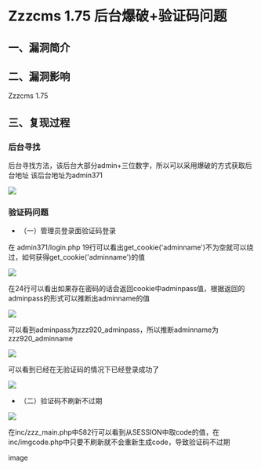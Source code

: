 Zzzcms 1.75 后台爆破+验证码问题
===============================

一、漏洞简介
------------

二、漏洞影响
------------

Zzzcms 1.75

三、复现过程
------------

### 后台寻找

后台寻找方法，该后台大部分admin+三位数字，所以可以采用爆破的方式获取后台地址
该后台地址为admin371

![](/Users/aresx/Documents/VulWiki/.resource/Zzzcms1.75后台爆破+验证码问题/media/rId25.png)

### 验证码问题

-   （一）管理员登录面验证码登录

在 admin371/login.php
19行可以看出get\_cookie(\'adminname\')不为空就可以绕过，如何获得get\_cookie(\'adminname\')的值

![](/Users/aresx/Documents/VulWiki/.resource/Zzzcms1.75后台爆破+验证码问题/media/rId27.png)

在24行可以看出如果存在密码的话会返回cookie中adminpass值，根据返回的adminpass的形式可以推断出adminname的值

![](/Users/aresx/Documents/VulWiki/.resource/Zzzcms1.75后台爆破+验证码问题/media/rId28.png)

可以看到adminpass为zzz920\_adminpass，所以推断adminname为zzz920\_adminname

![](/Users/aresx/Documents/VulWiki/.resource/Zzzcms1.75后台爆破+验证码问题/media/rId29.png)

可以看到已经在无验证码的情况下已经登录成功了

![](/Users/aresx/Documents/VulWiki/.resource/Zzzcms1.75后台爆破+验证码问题/media/rId30.png)

-   （二）验证码不刷新不过期

![](/Users/aresx/Documents/VulWiki/.resource/Zzzcms1.75后台爆破+验证码问题/media/rId31.png)

在inc/zzz\_main.php中582行可以看到从SESSION中取code的值，在inc/imgcode.php中只要不刷新就不会重新生成code，导致验证码不过期

image
